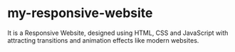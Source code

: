 # my-responsive-website
It is a Responsive Website, designed using HTML, CSS and JavaScript with attracting transitions and animation effects like modern websites.
